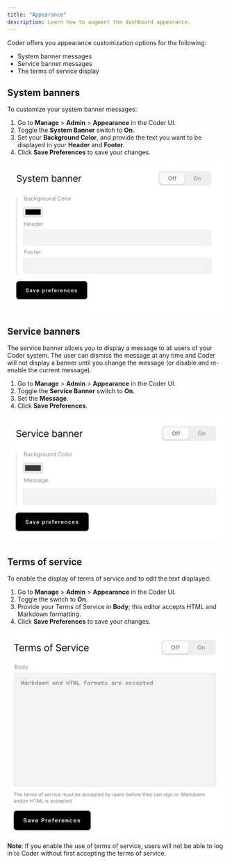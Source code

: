 ```yaml
---
title: "Appearance"
description: Learn how to augment the dashboard appearance.
---
```


Coder offers you appearance customization options for the following:

- System banner messages
- Service banner messages
- The terms of service display

## System banners

To customize your system banner messages:

1. Go to **Manage** > **Admin** > **Appearance** in the Coder UI.
1. Toggle the **System Banner** switch to **On**.
1. Set your **Background Color**, and provide the text you want to be displayed
   in your **Header** and **Footer**.
1. Click **Save Preferences** to save your changes.

![System appearance](../assets/admin/system-banners.png)

## Service banners

The service banner allows you to display a message to all users of your Coder
system. The user can dismiss the message at any time and Coder will not display
a banner until you change the message (or disable and re-enable the current
message).

1. Go to **Manage** > **Admin** > **Appearance** in the Coder UI.
1. Toggle the **Service Banner** switch to **On**.
1. Set the **Message**.
1. Click **Save Preferences**.

![Service banner](../assets/admin/service-banners.png)

## Terms of service

To enable the display of terms of service and to edit the text displayed:

1. Go to **Manage** > **Admin** > **Appearance** in the Coder UI.
1. Toggle the switch to **On**.
1. Provide your Terms of Service in **Body**; this editor accepts HTML and
   Markdown formatting.
1. Click **Save Preferences** to save your changes.

![Terms of service](../assets/admin/terms-of-service.png)

**Note**: If you enable the use of terms of service, users will not be able to
log in to Coder without first accepting the terms of service.
